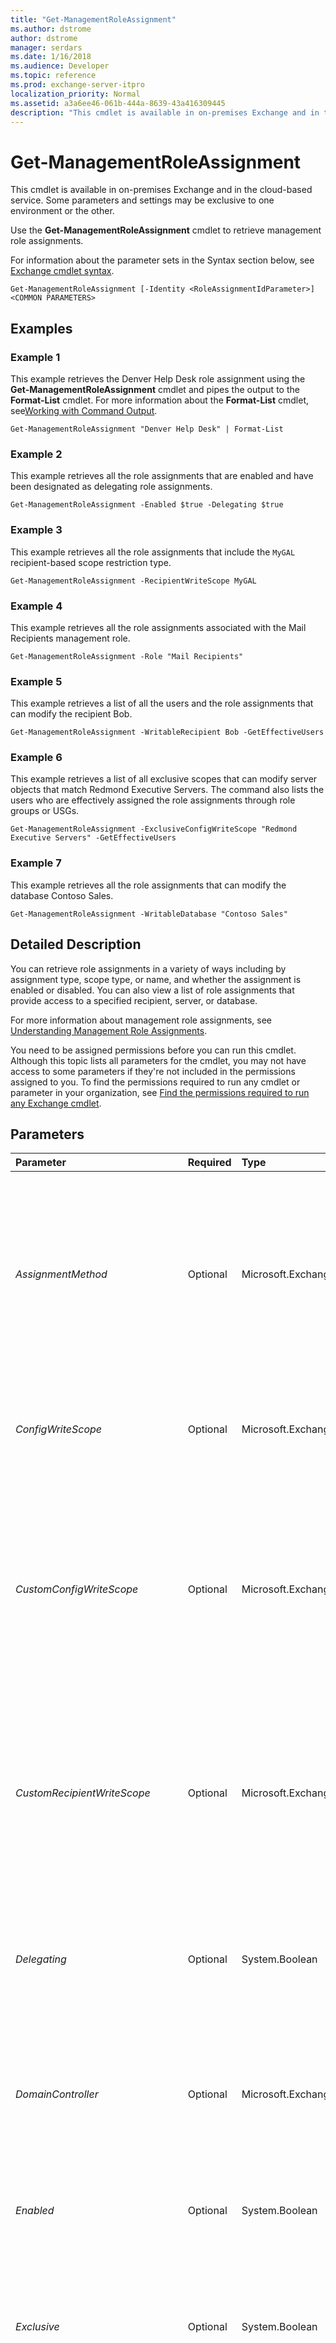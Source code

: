 ```yaml
---
title: "Get-ManagementRoleAssignment"
ms.author: dstrome
author: dstrome
manager: serdars
ms.date: 1/16/2018
ms.audience: Developer
ms.topic: reference
ms.prod: exchange-server-itpro
localization_priority: Normal
ms.assetid: a3a6ee46-061b-444a-8639-43a416309445
description: "This cmdlet is available in on-premises Exchange and in the cloud-based service. Some parameters and settings may be exclusive to one environment or the other."
---
```


# Get-ManagementRoleAssignment

This cmdlet is available in on-premises Exchange and in the cloud-based service. Some parameters and settings may be exclusive to one environment or the other. 
  
Use the **Get-ManagementRoleAssignment** cmdlet to retrieve management role assignments.
  
For information about the parameter sets in the Syntax section below, see [Exchange cmdlet syntax](https://technet.microsoft.com/library/bb123552.aspx). 
  
```
Get-ManagementRoleAssignment [-Identity <RoleAssignmentIdParameter>] <COMMON PARAMETERS>

```

## Examples
<a name="Examples"> </a>

### Example 1

This example retrieves the Denver Help Desk role assignment using the **Get-ManagementRoleAssignment** cmdlet and pipes the output to the **Format-List** cmdlet. For more information about the **Format-List** cmdlet, see[Working with Command Output](https://technet.microsoft.com/library/8320e1a5-d3f5-4615-878d-b23e2aaa6b1e.aspx).
  
```
Get-ManagementRoleAssignment "Denver Help Desk" | Format-List
```

### Example 2

This example retrieves all the role assignments that are enabled and have been designated as delegating role assignments.
  
```
Get-ManagementRoleAssignment -Enabled $true -Delegating $true
```

### Example 3

This example retrieves all the role assignments that include the  `MyGAL` recipient-based scope restriction type.
  
```
Get-ManagementRoleAssignment -RecipientWriteScope MyGAL
```

### Example 4

This example retrieves all the role assignments associated with the Mail Recipients management role.
  
```
Get-ManagementRoleAssignment -Role "Mail Recipients"
```

### Example 5

This example retrieves a list of all the users and the role assignments that can modify the recipient Bob.
  
```
Get-ManagementRoleAssignment -WritableRecipient Bob -GetEffectiveUsers
```

### Example 6

This example retrieves a list of all exclusive scopes that can modify server objects that match Redmond Executive Servers. The command also lists the users who are effectively assigned the role assignments through role groups or USGs.
  
```
Get-ManagementRoleAssignment -ExclusiveConfigWriteScope "Redmond Executive Servers" -GetEffectiveUsers
```

### Example 7

This example retrieves all the role assignments that can modify the database Contoso Sales.
  
```
Get-ManagementRoleAssignment -WritableDatabase "Contoso Sales"
```

## Detailed Description
<a name="DetailedDescription"> </a>

You can retrieve role assignments in a variety of ways including by assignment type, scope type, or name, and whether the assignment is enabled or disabled. You can also view a list of role assignments that provide access to a specified recipient, server, or database.
  
For more information about management role assignments, see [Understanding Management Role Assignments](https://technet.microsoft.com/library/1dc33dd6-52fb-4852-a5ce-027bc73e1d8f.aspx).
  
You need to be assigned permissions before you can run this cmdlet. Although this topic lists all parameters for the cmdlet, you may not have access to some parameters if they're not included in the permissions assigned to you. To find the permissions required to run any cmdlet or parameter in your organization, see [Find the permissions required to run any Exchange cmdlet](https://technet.microsoft.com/library/mt432940.aspx).
  
## Parameters
<a name="DetailedDescription"> </a>

|**Parameter**|**Required**|**Type**|**Description**|
|:-----|:-----|:-----|:-----|
| _AssignmentMethod_ <br/> |Optional  <br/> |Microsoft.Exchange.Data.Directory.SystemConfiguration.AssignmentMethod[]  <br/> | The _AssignmentMethod_ parameter specifies the type of role assignment to include in the results returned by the cmdlet. You can specify one or more of the following values: <br/>  `Direct` <br/>  `SecurityGroup` <br/>  `RoleGroup` <br/>  `RoleAssignmentPolicy` <br/>  If you provide more than one value, separate each value with a comma. <br/>  You must specify a value with the _RoleAssignee_ parameter if you use the _AssignmentMethod_ parameter. <br/> |
| _ConfigWriteScope_ <br/> |Optional  <br/> |Microsoft.Exchange.Data.ConfigWriteScopeType  <br/> |The _ConfigWriteScope_ parameter specifies the type of management configuration scope to include in the results returned by the cmdlet. The valid values are `None`,  `OrganizationConfig`,  `CustomConfigScope`, and  `ExclusiveConfigScope`.  <br/> |
| _CustomConfigWriteScope_ <br/> |Optional  <br/> |Microsoft.Exchange.Configuration.Tasks.ManagementScopeIdParameter  <br/> |This parameter is available only in on-premises Exchange.  <br/> The _CustomConfigWriteScope_ parameter returns only the regular role assignments that include the specified configuration-based regular scope. <br/> This parameter can only be used to retrieve regular configuration-based scopes. To retrieve a list of exclusive configuration-based scopes, use the _ExclusiveConfigWriteScope_ parameter instead. <br/> If the scope name contains spaces, enclose it in quotation marks (").  <br/> |
| _CustomRecipientWriteScope_ <br/> |Optional  <br/> |Microsoft.Exchange.Configuration.Tasks.ManagementScopeIdParameter  <br/> |The _CustomRecipientWriteScope_ parameter returns only the regular role assignments that include the specified recipient-based regular scope. <br/> This parameter can only be used to retrieve regular recipient-based scopes. To retrieve a list of exclusive recipient-based scopes, use the _ExclusiveRecipientWriteScope_ parameter instead. <br/> If the scope name contains spaces, enclose it in quotation marks (").  <br/> |
| _Delegating_ <br/> |Optional  <br/> |System.Boolean  <br/> |The _Delegating_ parameter specifies whether delegating or regular role assignments should be returned. <br/> By default, both delegating and regular scopes are returned. To return only delegating role assignments, specify a value of  `$true`. To return only regular role assignments, specify a value of  `$false`.  <br/> |
| _DomainController_ <br/> |Optional  <br/> |Microsoft.Exchange.Data.Fqdn  <br/> |This parameter is available only in on-premises Exchange.  <br/> The _DomainController_ parameter specifies the domain controller that's used by this cmdlet to read data from or write data to Active Directory. You identify the domain controller by its fully qualified domain name (FQDN). For example, `dc01.contoso.com`.  <br/> |
| _Enabled_ <br/> |Optional  <br/> |System.Boolean  <br/> |The _Enabled_ parameter specifies whether enabled or disabled role assignments should be returned. To return enabled role assignments, specify a value of `$true`. To return disabled role assignments, specify a value of  `$false`.  <br/> |
| _Exclusive_ <br/> |Optional  <br/> |System.Boolean  <br/> |The _Exclusive_ parameter specifies whether exclusive or regular role assignments should be returned. <br/> By default, both exclusive and regular scopes are returned. To return only exclusive role assignments, specify a value of  `$true`. To return only regular role assignments, specify a value of  `$false`.  <br/> |
| _ExclusiveConfigWriteScope_ <br/> |Optional  <br/> |Microsoft.Exchange.Configuration.Tasks.ManagementScopeIdParameter  <br/> |This parameter is available only in on-premises Exchange.  <br/> The _ExclusiveConfigWriteScope_ parameter returns only the exclusive role assignments that include the specified configuration-based exclusive scope. <br/> This parameter can only be used to retrieve exclusive configuration-based scopes. To retrieve a list of regular configuration-based scopes, use the _CustomConfigWriteScope_ parameter instead. <br/> If the scope name contains spaces, enclose it in quotation marks (").  <br/> |
| _ExclusiveRecipientWriteScope_ <br/> |Optional  <br/> |Microsoft.Exchange.Configuration.Tasks.ManagementScopeIdParameter  <br/> |The _ExclusiveRecipientWriteScope_ parameter returns only the exclusive role assignments that include the specified recipient-based exclusive scope. <br/> This parameter can only be used to retrieve exclusive recipient-based scopes. To retrieve a list of regular recipient-based scopes, use the _CustomRecipientWriteScope_ parameter instead. <br/> If the scope name contains spaces, enclose it in quotation marks (").  <br/> |
| _GetEffectiveUsers_ <br/> |Optional  <br/> |System.Management.Automation.SwitchParameter  <br/> |The _GetEffectiveUsers_ switch specifies that the command should show the list of users in the role groups, assignment policies, or USGs associated with a role assignment. The users are effectively assigned the role assignment through their role group, assignment policy, or USG. <br/> |
| _Identity_ <br/> |Optional  <br/> |Microsoft.Exchange.Configuration.Tasks.RoleAssignmentIdParameter  <br/> |The _Identity_ parameter specifies the name of the role assignment to retrieve. If the name of the role assignment contains spaces, enclose it in quotation marks ("). If the _RoleAssignee_ parameter is used, you can't use the _Identity_ parameter. <br/> |
| _RecipientAdministrativeUnitScope_ <br/> |Optional  <br/> |Microsoft.Exchange.Configuration.Tasks.AdministrativeUnitIdParameter  <br/> |This parameter is available only in the cloud-based service.  <br/> The _RecipientAdministrativeUnitScope_ parameter returns only the role assignments that include the specified administrative unit. <br/> Administrative units are Azure Active Directory containers of resources. You can view the available administrative units by using the **Get-AdministrativeUnit** cmdlet. <br/> |
| _RecipientOrganizationalUnitScope_ <br/> |Optional  <br/> |Microsoft.Exchange.Configuration.Tasks.OrganizationalUnitIdParameter  <br/> |The _RecipientOrganizationalUnitScope_ parameter returns only the role assignments that include the specified organizational unit (OU). If the OU tree contains spaces, enclose it in quotation marks ("). <br/> |
| _RecipientWriteScope_ <br/> |Optional  <br/> |Microsoft.Exchange.Data.RecipientWriteScopeType  <br/> |The _RecipientWriteScope_ parameter returns only the role assignments associated with the recipient scope restriction type specified. The valid values are `None`,  `MyGAL`,  `Self`,  `OU`,  `CustomRecipientScope`,  `MyDistributionGroups`, and  `ExclusiveRecipientScope`.  <br/> |
| _Role_ <br/> |Optional  <br/> |Microsoft.Exchange.Configuration.Tasks.RoleIdParameter  <br/> |The _Role_ parameter returns only the role assignments associated with the specified management role. If the name of the role contains spaces, enclose it in quotation marks ("). <br/> |
| _RoleAssignee_ <br/> |Optional  <br/> |Microsoft.Exchange.Configuration.Tasks.RoleAssigneeIdParameter  <br/> |The _RoleAssignee_ parameter specifies the role group, assignment policy, user, or universal security group (USG) for which you want to view role assignments. If the _RoleAssignee_ parameter is used, you can't use the _Identity_ parameter. <br/> By default, the command returns both direct role assignments to the role assignee, and indirect role assignments granted to a role assignee through role groups or assignment policies.  <br/> If the name of the user or USG contains spaces, enclose it in quotation marks (").  <br/> |
| _RoleAssigneeType_ <br/> |Optional  <br/> |Microsoft.Exchange.Data.RoleAssigneeType  <br/> |The _RoleAssigneeType_ parameter specifies the type of role assignee to return. The valid values are `User`,  `SecurityGroup`,  `RoleAssignmentPolicy`,  `ForeignSecurityPrincipal`,  `RoleGroup`,  `LinkedRoleGroup`, and  `Computer`.  <br/> |
| _WritableDatabase_ <br/> |Optional  <br/> |Microsoft.Exchange.Configuration.Tasks.DatabaseIdParameter  <br/> |This parameter is available only in on-premises Exchange.  <br/> The _WritableDatabase_ parameter specifies the database object you want to test to determine which role assignments allow it to be modified. The command takes into account the roles and scopes associated with each role assignment. If the database name contains spaces, enclose it in quotation marks ("). <br/> If this parameter is used with the _GetEffectiveUsers_ switch, all the users who can modify the database object indirectly through role groups and USGs are also returned. Without the _GetEffectiveUsers_ switch, only the role groups, users, and USGs directly assigned the role assignment are returned. <br/> |
| _WritableRecipient_ <br/> |Optional  <br/> |Microsoft.Exchange.Configuration.Tasks.GeneralRecipientIdParameter  <br/> |The _WritableRecipient_ parameter specifies the recipient object you want to test to determine which role assignments allow it to be modified. The command takes into account the roles and scopes associated with each role assignment. If the recipient name contains spaces, enclose it in quotation marks ("). <br/> If this parameter is used with the _GetEffectiveUsers_ switch, all of the users who can modify the recipient object indirectly through role groups and USGs are also returned. Without the _GetEffectiveUsers_ switch, only the role groups, users, and USGs directly assigned the role assignment are returned. <br/> |
| _WritableServer_ <br/> |Optional  <br/> |Microsoft.Exchange.Configuration.Tasks.ServerIdParameter  <br/> |This parameter is available only in on-premises Exchange.  <br/> The _WritableServer_ parameter specifies the server object you want to test to determine which role assignments allow it to be modified. The command takes into account the roles and scopes associated with each role assignment. If the server object name contains spaces, enclose it in quotation marks ("). <br/> If this parameter is used with the _GetEffectiveUsers_ switch, all of the users who can modify the server object indirectly through role groups and USGs are also returned. Without the _GetEffectiveUsers_ switch, only the role groups, users, and USGs directly assigned the role assignment are returned. <br/> |
   
## Input Types
<a name="InputTypes"> </a>

To see the input types that this cmdlet accepts, see [Cmdlet Input and Output Types](http://go.microsoft.com/fwlink/p/?linkId=616387). If the Input Type field for a cmdlet is blank, the cmdlet doesn't accept input data. 
  
## Return Types
<a name="ReturnTypes"> </a>

To see the return types, which are also known as output types, that this cmdlet accepts, see [Cmdlet Input and Output Types](http://go.microsoft.com/fwlink/p/?linkId=616387). If the Output Type field is blank, the cmdlet doesn't return data. 
  

